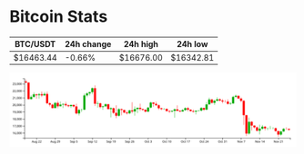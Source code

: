 # Bitcoin Stats

BTC/USDT|24h change|24h high|24h low|
|---|---|---|---|
|$16463.44|-0.66%|$16676.00|$16342.81|

<img src="./chart.svg">

